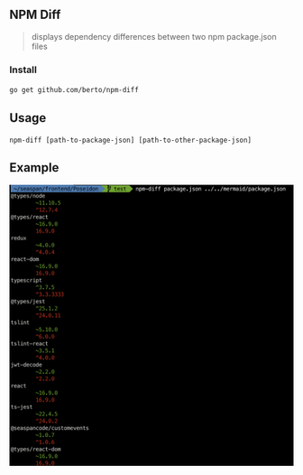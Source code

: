 ## NPM Diff

> displays dependency differences between two npm package.json files

### Install

`go get github.com/berto/npm-diff`

## Usage

`npm-diff [path-to-package-json] [path-to-other-package-json]`

## Example

![screenshot](./screenshot.png)
